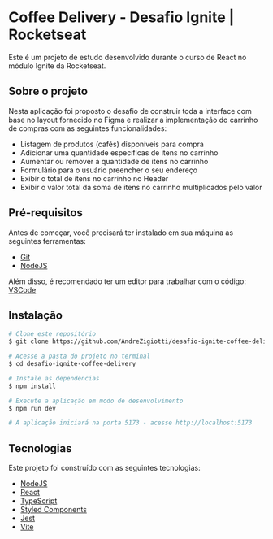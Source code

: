 # Coffee Delivery - Desafio Ignite | Rocketseat
 Este é um projeto de estudo desenvolvido durante o curso de React no módulo Ignite da Rocketseat.

## Sobre o projeto
Nesta aplicação foi proposto o desafio de construir toda a interface com base no layout fornecido no Figma e realizar a implementação do carrinho de compras com as seguintes funcionalidades:
- Listagem de produtos (cafés) disponíveis para compra
- Adicionar uma quantidade específicas de itens no carrinho
- Aumentar ou remover a quantidade de itens no carrinho
- Formulário para o usuário preencher o seu endereço
- Exibir o total de itens no carrinho no Header
- Exibir o valor total da soma de itens no carrinho multiplicados pelo valor

## Pré-requisitos

Antes de começar, você precisará ter instalado em sua máquina as seguintes ferramentas:
- [Git](https://git-scm.com)
- [NodeJS](https://nodejs.org/en/)

Além disso, é recomendado ter um editor para trabalhar com o código: [VSCode](https://code.visualstudio.com/)

## Instalação

```bash
# Clone este repositório
$ git clone https://github.com/AndreZigiotti/desafio-ignite-coffee-delivery

# Acesse a pasta do projeto no terminal
$ cd desafio-ignite-coffee-delivery

# Instale as dependências
$ npm install

# Execute a aplicação em modo de desenvolvimento
$ npm run dev

# A aplicação iniciará na porta 5173 - acesse http://localhost:5173
```

## Tecnologias

Este projeto foi construído com as seguintes tecnologias:

- [NodeJS](https://nodejs.org/en/)
- [React](https://pt-br.reactjs.org/)
- [TypeScript](https://www.typescriptlang.org/)
- [Styled Components](https://styled-components.com/)
- [Jest](https://jestjs.io/pt-BR/)
- [Vite](https://vitejs.dev/)